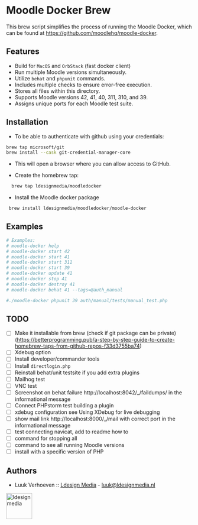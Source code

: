 # Moodle Docker Brew

This brew script simplifies the process of running the Moodle Docker, which can be found at https://github.com/moodlehq/moodle-docker.

## Features
- Build for `MacOS` and `OrbStack` (fast docker client)
- Run multiple Moodle versions simultaneously.
- Utilize `behat` and `phpunit` commands.
- Includes multiple checks to ensure error-free execution.
- Stores all files within this directory.
- Supports Moodle versions 42, 41, 40, 311, 310, and 39.
- Assigns unique ports for each Moodle test suite.

## Installation

- To be able to authenticate with github using your credentials:
```bash
brew tap microsoft/git
brew install --cask git-credential-manager-core
```
- This will open a browser where you can allow access to GitHub. 

- Create the homebrew tap:
```bash
  brew tap ldesignmedia/moodledocker
```

- Install the Moodle docker package
```bash
 brew install ldesignmedia/moodledocker/moodle-docker
```

## Examples

```bash
# Examples:
# moodle-docker help
# moodle-docker start 42
# moodle-docker start 41
# moodle-docker start 311
# moodle-docker start 39
# moodle-docker update 41
# moodle-docker stop 41
# moodle-docker destroy 41
# moodle-docker behat 41 --tags=@auth_manual

#./moodle-docker phpunit 39 auth/manual/tests/manual_test.php
```

## TODO 

- [ ] Make it installable from brew (check if git package can be private) (https://betterprogramming.pub/a-step-by-step-guide-to-create-homebrew-taps-from-github-repos-f33d3755ba74)
- [ ] Xdebug option  
- [ ] Install developer/commander tools
- [ ] Install `directlogin.php`
- [ ] Reinstall behat/unit testsite if you add extra plugins
- [ ] Mailhog test
- [ ] VNC test
- [ ] Screenshot on behat failure http://localhost:8042/_/faildumps/ in the informational message
- [ ] Connect PHPstorm test building a plugin
- [ ] xdebug configuration see Using XDebug for live debugging
- [ ] show mail link http://localhost:8000/_/mail with correct port in the informational message
- [ ] test connecting navicat, add to readme how to
- [ ] command for stopping all 
- [ ] command to see all running Moodle versions
- [ ] install with a specific version of PHP
 
## Authors
* Luuk Verhoeven :: [Ldesign Media](https://ldesignmedia.nl/) - [luuk@ldesignmedia.nl](luuk@ldesignmedia.nl)

<img src="https://ldesignmedia.nl/themes/ldesignmedia/assets/images/logo/logo.svg" alt="ldesignmedia" height="70px">
